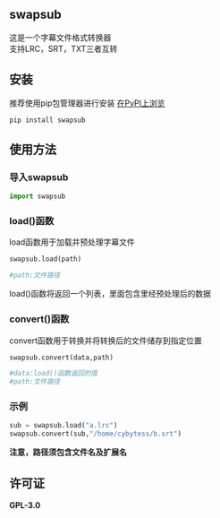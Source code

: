 ## swapsub
这是一个字幕文件格式转换器  
支持LRC，SRT，TXT三者互转  

## 安装
推荐使用pip包管理器进行安装  [在PyPI上浏览](https://pypi.org/project/swapsub/) 
```
pip install swapsub
```  

## 使用方法

### 导入swapsub
```python
import swapsub
```  

### load()函数 
load函数用于加载并预处理字幕文件  
```python
swapsub.load(path)

#path:文件路径 
```  
load()函数将返回一个列表，里面包含里经预处理后的数据  

### convert()函数 
convert函数用于转换并将转换后的文件储存到指定位置  
```python
swapsub.convert(data,path)

#data:load()函数返回的值  
#path:文件路径
```  
 
### 示例
```python
sub = swapsub.load("a.lrc")  
swapsub.convert(sub,"/home/cybytess/b.srt")
```

**注意，路径须包含文件名及扩展名**  

## 许可证  
**GPL-3.0**
